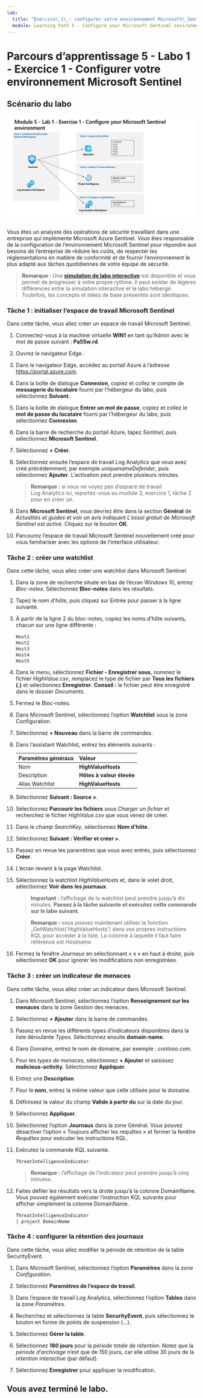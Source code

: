 ```yaml
---
lab:
  title: "Exercice\_1\_: configurer votre environnement Microsoft\_Sentinel"
  module: Learning Path 5 - Configure your Microsoft Sentinel environment
---
```


# Parcours d’apprentissage 5 - Labo 1 - Exercice 1 - Configurer votre environnement Microsoft Sentinel

## Scénario du labo

![Vue d’ensemble du labo](../Media/SC-200-Lab_Diagrams_Mod5_L1_Ex1.png)

Vous êtes un analyste des opérations de sécurité travaillant dans une entreprise qui implémente Microsoft Azure Sentinel. Vous êtes responsable de la configuration de l’environnement Microsoft Sentinel pour répondre aux besoins de l’entreprise de réduire les coûts, de respecter les réglementations en matière de conformité et de fournir l’environnement le plus adapté aux tâches quotidiennes de votre équipe de sécurité.

>**Remarque :** Une **[simulation de labo interactive](https://mslabs.cloudguides.com/guides/SC-200%20Lab%20Simulation%20-%20Configure%20your%20Microsoft%20Sentinel%20environment)** est disponible et vous permet de progresser à votre propre rythme. Il peut exister de légères différences entre la simulation interactive et le labo hébergé. Toutefois, les concepts et idées de base présentés sont identiques. 


### Tâche 1 : initialiser l’espace de travail Microsoft Sentinel

Dans cette tâche, vous allez créer un espace de travail Microsoft Sentinel.

1. Connectez-vous à la machine virtuelle **WIN1** en tant qu'Admin avec le mot de passe suivant : **Pa55w.rd**.  

1. Ouvrez le navigateur Edge.

1. Dans le navigateur Edge, accédez au portail Azure à l’adresse https://portal.azure.com.

1. Dans la boîte de dialogue **Connexion**, copiez et collez le compte de **messagerie du locataire** fourni par l’hébergeur du labo, puis sélectionnez **Suivant**.

1. Dans la boîte de dialogue **Entrer un mot de passe**, copiez et collez le **mot de passe du locataire** fourni par l’hébergeur du labo, puis sélectionnez **Connexion**.

1. Dans la barre de recherche du portail Azure, tapez *Sentinel*, puis sélectionnez **Microsoft Sentinel**.

1. Sélectionnez **+ Créer**.

1. Sélectionnez ensuite l’espace de travail Log Analytics que vous avez créé précédemment, par exemple *uniquenameDefender*, puis sélectionnez **Ajouter**. L’activation peut prendre plusieurs minutes.

    >**Remarque :** si vous ne voyez pas d’espace de travail Log Analytics ici, reportez-vous au module 3, exercice 1, tâche 2 pour en créer un.

1. Dans **Microsoft Sentinel**, vous devriez être dans la section **Général** de *Actualités et guides* et voir un avis indiquant *L’essai gratuit de Microsoft Sentinel est activé*. Cliquez sur le bouton **OK**.

1. Parcourez l’espace de travail Microsoft Sentinel nouvellement créé pour vous familiariser avec les options de l’interface utilisateur.

### Tâche 2 : créer une watchlist

Dans cette tâche, vous allez créer une watchlist dans Microsoft Sentinel.

1. Dans la zone de recherche située en bas de l’écran Windows 10, entrez *Bloc-notes*. Sélectionnez **Bloc-notes** dans les résultats.

1. Tapez le *nom d’hôte*, puis cliquez sur Entrée pour passer à la ligne suivante.

1. À partir de la ligne 2 du bloc-notes, copiez les noms d’hôte suivants, chacun sur une ligne différente :

    ```Notepad
    Host1
    Host2
    Host3
    Host4
    Host5
    ```

1. Dans le menu, sélectionnez **Fichier - Enregistrer sous**, nommez le fichier *HighValue.csv*, remplacez le type de fichier par **Tous les fichiers (*.*)** et sélectionnez **Enregistrer**. **Conseil :** le fichier peut être enregistré dans le dossier *Documents*.

1. Fermez le Bloc-notes.

1. Dans Microsoft Sentinel, sélectionnez l’option **Watchlist** sous la zone Configuration.

1. Sélectionnez **+ Nouveau** dans la barre de commandes.

1. Dans l’assistant Watchlist, entrez les éléments suivants :

    |Paramètres généraux|Valeur|
    |---|---|
    |Nom|**HighValueHosts**|
    |Description|**Hôtes à valeur élevée**|
    |Alias Watchlist|**HighValueHosts**|

1. Sélectionnez **Suivant : Source >**.

1. Sélectionnez **Parcourir les fichiers** sous *Charger un fichier* et recherchez le fichier *HighValue.csv* que vous venez de créer.

1. Dans le *champ SearchKey*, sélectionnez **Nom d’hôte**.

1. Sélectionnez **Suivant : Vérifier et créer >**.

1. Passez en revue les paramètres que vous avez entrés, puis sélectionnez **Créer**.

1. L’écran revient à la page Watchlist.

1. Sélectionnez la watchlist *HighValueHosts* et, dans le volet droit, sélectionnez **Voir dans les journaux**.

    >**Important :** l’affichage de la watchlist peut prendre jusqu’à dix minutes. **Passez à la tâche suivante et exécutez cette commande sur le labo suivant**.
    
    >**Remarque :** vous pouvez maintenant utiliser la fonction _GetWatchlist('HighValueHosts') dans vos propres instructions KQL pour accéder à la liste. La colonne à laquelle il faut faire référence est *Hostname*.

1. Fermez la fenêtre *Journaux* en sélectionnant « x » en haut à droite, puis sélectionnez **OK** pour ignorer les modifications non enregistrées.


### Tâche 3 : créer un indicateur de menaces

Dans cette tâche, vous allez créer un indicateur dans Microsoft Sentinel.

1. Dans Microsoft Sentinel, sélectionnez l’option **Renseignement sur les menaces** dans la zone Gestion des menaces.

1. Sélectionnez **+ Ajouter** dans la barre de commandes.

1. Passez en revue les différents types d’indicateurs disponibles dans la liste déroulante *Types*. Sélectionnez ensuite **domain-name**. 

1. Dans Domaine, entrez le nom de domaine, par exemple : *contoso.com*.

1. Pour les *types de menaces*, sélectionnez **+ Ajouter** et saisissez **malicious-activity**. Sélectionnez **Appliquer**.

1. Entrez une **Description**.

1. Pour le **nom**, entrez la même valeur que celle utilisée pour le domaine.

1. Définissez la valeur du champ **Valide à partir du** sur la date du jour.

1. Sélectionnez **Appliquer**.

1. Sélectionnez l’option **Journaux** dans la zone Général. Vous pouvez désactiver l’option « Toujours afficher les requêtes » et fermer la fenêtre *Requêtes* pour exécuter les instructions KQL.

1. Exécutez la commande KQL suivante.

    ```KQL
    ThreatIntelligenceIndicator
    ```

    >**Remarque :** l’affichage de l’indicateur peut prendre jusqu’à cinq minutes.

1. Faites défiler les résultats vers la droite jusqu’à la colonne DomainName. Vous pouvez également exécuter l’instruction KQL suivante pour afficher simplement la colonne DomainName. 

    ```KQL
    ThreatIntelligenceIndicator 
    | project DomainName
    ```


### Tâche 4 : configurer la rétention des journaux

Dans cette tâche, vous allez modifier la période de rétention de la table SecurityEvent.

1. Dans Microsoft Sentinel, sélectionnez l’option **Paramètres** dans la zone *Configuration*.

1. Sélectionnez **Paramètres de l’espace de travail**.

1. Dans l’espace de travail Log Analytics, sélectionnez l’option **Tables** dans la zone *Paramètres*.

1. Recherchez et sélectionnez la table **SecurityEvent**, puis sélectionnez le bouton en forme de points de suspension (…).

1. Sélectionnez **Gérer la table**.

1. Sélectionnez **180 jours** pour la *période totale de rétention*. Notez que la *période d’archivage* n’est que de 150 jours, car elle utilise 30 jours de la *rétention interactive* (par défaut).

1. Sélectionnez **Enregistrer** pour appliquer la modification.


## Vous avez terminé le labo.
